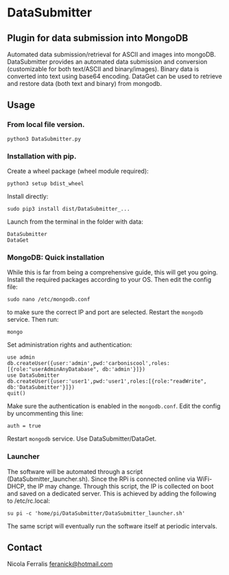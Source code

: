 # DataSubmitter
## Plugin for data submission into MongoDB
Automated data submission/retrieval for ASCII and images into mongoDB. DataSubmitter provides an automated data submission and conversion (customizable for both text/ASCII and binary/images). Binary data is converted into text using base64 encoding. DataGet can be used to retrieve and restore data (both text and binary) from mongodb. 

## Usage
### From local file version.
    python3 DataSubmitter.py
### Installation with pip. 
Create a wheel package (wheel module required):

    python3 setup bdist_wheel
    
Install directly:

    sudo pip3 install dist/DataSubmitter_...

Launch from the terminal in the folder with data:

    DataSubmitter
    DataGet
    
### MongoDB: Quick installation
While this is far from being a comprehensive guide, this will get you going. Install the required packages according to your OS. Then edit the config file:

    sudo nano /etc/mongodb.conf
    
to make sure the correct IP and port are selected. Restart the ```mongodb``` service. Then run:

    mongo

Set administration rights and authentication:

    use admin
    db.createUser({user:'admin',pwd:'carboniscool',roles:[{role:"userAdminAnyDatabase", db:'admin'}]})
    use DataSubmitter
    db.createUser({user:'user1',pwd:'user1',roles:[{role:"readWrite", db:'DataSubmitter'}]})
    quit()
    
Make sure the authentication is enabled in the ```mongodb.conf```. Edit the config by uncommenting this line:

    auth = true
    
Restart ```mongodb``` service. Use DataSubmitter/DataGet.

### Launcher    
The software will be automated through a script (DataSubmitter_launcher.sh). Since the RPi is 
connected online via WiFi-DHCP, the IP may change. Through this script, the IP is collected
on boot and saved on a dedicated server. This is achieved by adding the following to /etc/rc.local:

    su pi -c 'home/pi/DataSubmitter/DataSubmitter_launcher.sh'

The same script will eventually run the software itself at periodic intervals. 

## Contact
Nicola Ferralis <feranick@hotmail.com>
    


